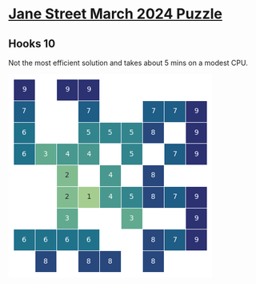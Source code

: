 # [Jane Street March 2024 Puzzle](https://www.janestreet.com/puzzles/hooks-10-index/)

## Hooks 10

Not the most efficient solution and takes about 5 mins on a modest CPU.

![solution grid](output.png)